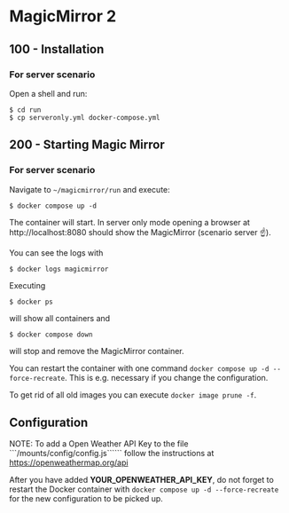 # MagicMirror 2

## 100 - Installation

### For server scenario

Open a shell and run:

```
$ cd run
$ cp serveronly.yml docker-compose.yml
```

## 200 - Starting Magic Mirror

### For server scenario

Navigate to ```~/magicmirror/run``` and execute:

```
$ docker compose up -d
```

The container will start. In server only mode opening a browser at http://localhost:8080 should show the MagicMirror (scenario server ☝️).

You can see the logs with

```
$ docker logs magicmirror
```

Executing

```
$ docker ps
```

will show all containers and

```
$ docker compose down
```

will stop and remove the MagicMirror container.

You can restart the container with one command ```docker compose up -d --force-recreate```. This is e.g. necessary if you change the configuration.

To get rid of all old images you can execute ```docker image prune -f```.

## Configuration

NOTE: To add a Open Weather API Key to the file ```/mounts/config/config.js`````` follow the instructions at https://openweathermap.org/api

After you have added **YOUR_OPENWEATHER_API_KEY**, do not forget to restart the Docker container with ```docker compose up -d --force-recreate``` for the new configuration to be picked up.
